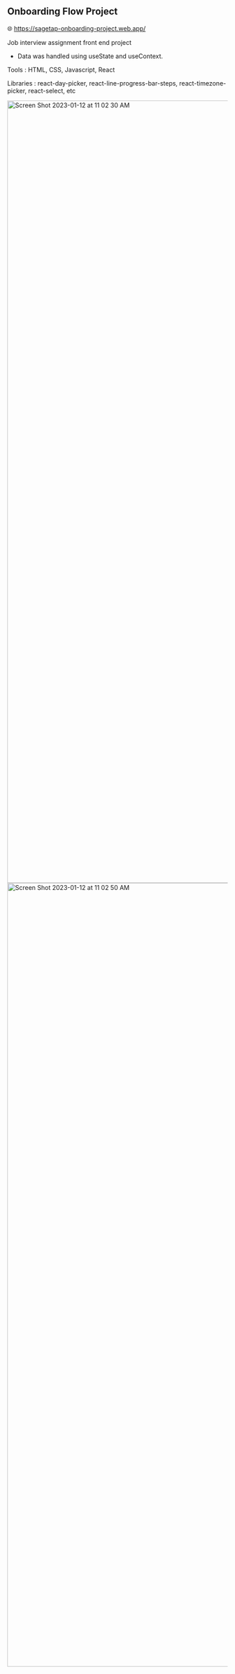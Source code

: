 ## Onboarding Flow Project

:globe_with_meridians: https://sagetap-onboarding-project.web.app/

Job interview assignment front end project
- Data was handled using useState and useContext.


Tools : HTML, CSS, Javascript, React

Libraries : react-day-picker, react-line-progress-bar-steps, react-timezone-picker, react-select, etc

<img width="1785" alt="Screen Shot 2023-01-12 at 11 02 30 AM" src="https://user-images.githubusercontent.com/64929428/212169664-1c156019-5ef8-4acf-b20d-e5496d8e3d28.png">
<img width="1788" alt="Screen Shot 2023-01-12 at 11 02 50 AM" src="https://user-images.githubusercontent.com/64929428/212169680-5d29f602-efbd-4ec3-ba04-175076c4ca02.png">
